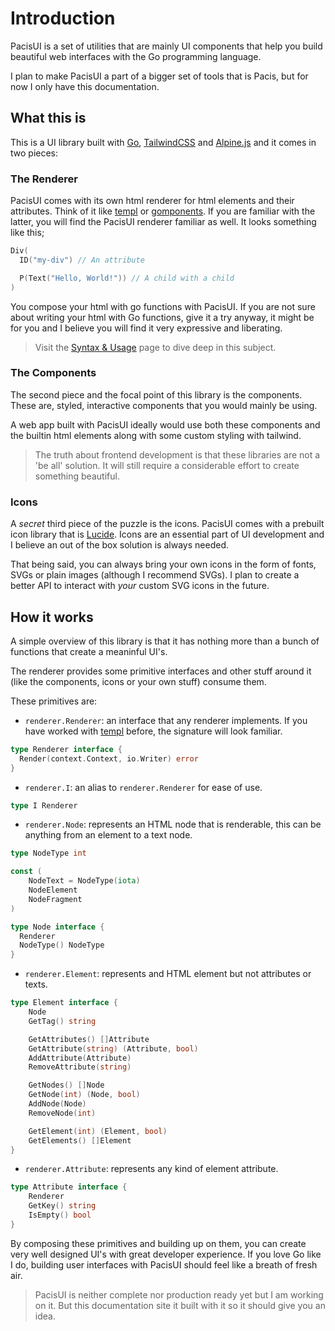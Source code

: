 # Introduction

PacisUI is a set of utilities that are mainly UI components that help you build beautiful web interfaces with the Go programming language.

I plan to make PacisUI a part of a bigger set of tools that is Pacis, but for now I only have this documentation.

## What this is

This is a UI library built with [Go](https://go.dev/), [TailwindCSS](https://tailwindcss.com/) and [Alpine.js](https://alpinejs.dev/) and it comes in two pieces:

### The Renderer

PacisUI comes with its own html renderer for html elements and their attributes. Think of it like [templ](https://templ.guide/) or [gomponents](https://www.gomponents.com/). If you are familiar with the latter, you will find the PacisUI renderer familiar as well. It looks something like this;

```go
Div(
  ID("my-div") // An attribute

  P(Text("Hello, World!")) // A child with a child
)
```

You compose your html with go functions with PacisUI. If you are not sure about writing your html with Go functions, give it a try anyway, it might be for you and I believe you will find it very expressive and liberating. 

> Visit the [Syntax & Usage](/docs/syntax-usage) page to dive deep in this subject.

### The Components

The second piece and the focal point of this library is the components. These are, styled, interactive components that you would mainly be using.

A web app built with PacisUI ideally would use both these components and the builtin html elements along with some custom styling with tailwind. 

> The truth about frontend development is that these libraries are not a 'be all' solution. It will still require a considerable effort to create something beautiful.

### Icons

A *secret* third piece of the puzzle is the icons. PacisUI comes with a prebuilt icon library that is [Lucide](https://lucide.dev/). Icons are an essential part of UI development and I believe an out of the box solution is always needed.

That being said, you can always bring your own icons in the form of fonts, SVGs or plain images (although I recommend SVGs). I plan to create a better API to interact with *your* custom SVG icons in the future.

## How it works

A simple overview of this library is that it has nothing more than a bunch of functions that create a meaninful UI's.

The renderer provides some primitive interfaces and other stuff around it (like the components, icons or your own stuff) consume them.

These primitives are:

- `renderer.Renderer`: an interface that any renderer implements. If you have worked with [templ](https://templ.guide/) before, the signature will look familiar.


```go
type Renderer interface {
  Render(context.Context, io.Writer) error
}
```

- `renderer.I`: an alias to `renderer.Renderer` for ease of use.

```go
type I Renderer
```

- `renderer.Node`: represents an HTML node that is renderable, this can be anything from an element to a text node.

```go
type NodeType int

const (
	NodeText = NodeType(iota)
	NodeElement
	NodeFragment
)

type Node interface {
  Renderer
  NodeType() NodeType
}
```

- `renderer.Element`: represents and HTML element but not attributes or texts.

```go
type Element interface {
	Node
	GetTag() string

	GetAttributes() []Attribute
	GetAttribute(string) (Attribute, bool)
	AddAttribute(Attribute)
	RemoveAttribute(string)

	GetNodes() []Node
	GetNode(int) (Node, bool)
	AddNode(Node)
	RemoveNode(int)

	GetElement(int) (Element, bool)
	GetElements() []Element
}
```

- `renderer.Attribute`: represents any kind of element attribute.

```go
type Attribute interface {
	Renderer
	GetKey() string
	IsEmpty() bool
}
```

By composing these primitives and building up on them, you can create very well designed UI's with great developer experience. If you love Go like I do, building user interfaces with PacisUI should feel like a breath of fresh air.

> PacisUI is neither complete nor production ready yet but I am working on it. But this documentation site it built with it so it should give you an idea.